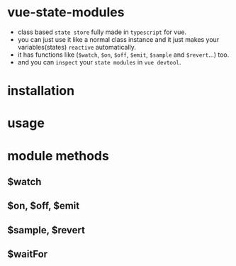 # vue-state-modules
- class based `state store` fully made in `typescript` for vue.
- you can just use it like a normal class instance and it just makes your variables(states) `reactive` automatically.
- it has functions like (`$watch`, `$on`, `$off`, `$emit`, `$sample` and `$revert`...) too.
- and you can `inspect` your `state modules` in `vue devtool`.

# installation

# usage

# module methods
## $watch
## $on, $off, $emit
## $sample, $revert
## $waitFor
